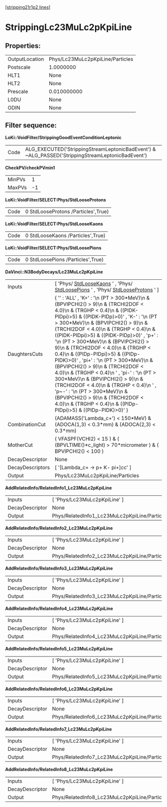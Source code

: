 [[stripping21r1p2 lines]](./stripping21r1p2-index)

# StrippingLc23MuLc2pKpiLine

## Properties:

|                |                                  |
|----------------|----------------------------------|
| OutputLocation | Phys/Lc23MuLc2pKpiLine/Particles |
| Postscale      | 1.0000000                        |
| HLT1           | None                             |
| HLT2           | None                             |
| Prescale       | 0.010000000                      |
| L0DU           | None                             |
| ODIN           | None                             |

## Filter sequence:

**LoKi::VoidFilter/StrippingGoodEventConditionLeptonic**

|      |                                                                                                   |
|------|---------------------------------------------------------------------------------------------------|
| Code | ALG_EXECUTED('StrippingStreamLeptonicBadEvent') & \~ALG_PASSED('StrippingStreamLeptonicBadEvent') |

**CheckPV/checkPVmin1**

|        |     |
|--------|-----|
| MinPVs | 1   |
| MaxPVs | -1  |

**LoKi::VoidFilter/SELECT:Phys/StdLooseProtons**

|      |                                     |
|------|-------------------------------------|
| Code | 0 StdLooseProtons /Particles',True) |

**LoKi::VoidFilter/SELECT:Phys/StdLooseKaons**

|      |                                   |
|------|-----------------------------------|
| Code | 0 StdLooseKaons /Particles',True) |

**LoKi::VoidFilter/SELECT:Phys/StdLoosePions**

|      |                                   |
|------|-----------------------------------|
| Code | 0 StdLoosePions /Particles',True) |

**DaVinci::N3BodyDecays/Lc23MuLc2pKpiLine**

|                  |                                                                                                                                                                                                                                                                                                                                                                                                                                                                                                                                                                                                                                                                                                                                                                                              |
|------------------|----------------------------------------------------------------------------------------------------------------------------------------------------------------------------------------------------------------------------------------------------------------------------------------------------------------------------------------------------------------------------------------------------------------------------------------------------------------------------------------------------------------------------------------------------------------------------------------------------------------------------------------------------------------------------------------------------------------------------------------------------------------------------------------------|
| Inputs           | [ 'Phys/ [StdLooseKaons](./stripping21r1p2-stdloosekaons) ' , 'Phys/ [StdLoosePions](./stripping21r1p2-stdloosepions) ' , 'Phys/ [StdLooseProtons](./stripping21r1p2-stdlooseprotons) ' ]                                                                                                                                                                                                                                                                                                                                                                                                                                                                                                                                                                                                  |
| DaughtersCuts    | { '' : 'ALL' , 'K+' : '\n (PT \> 300\*MeV)\n & (BPVIPCHI2() \> 9)\n & (TRCHI2DOF \< 4.0)\n & (TRGHP \< 0.4)\n & ((PIDK-PIDpi)\>5) & ((PIDK-PIDp)\>0)' , 'K-' : '\n (PT \> 300\*MeV)\n & (BPVIPCHI2() \> 9)\n & (TRCHI2DOF \< 4.0)\n & (TRGHP \< 0.4)\n & ((PIDK-PIDpi)\>5) & ((PIDK-PIDp)\>0)' , 'p+' : '\n (PT \> 300\*MeV)\n & (BPVIPCHI2() \> 9)\n & (TRCHI2DOF \< 4.0)\n & (TRGHP \< 0.4)\n & ((PIDp-PIDpi)\>5) & ((PIDp-PIDK)\>0)' , 'pi+' : '\n (PT \> 300\*MeV)\n & (BPVIPCHI2() \> 9)\n & (TRCHI2DOF \< 4.0)\n & (TRGHP \< 0.4)\n ' , 'pi-' : '\n (PT \> 300\*MeV)\n & (BPVIPCHI2() \> 9)\n & (TRCHI2DOF \< 4.0)\n & (TRGHP \< 0.4)\n ' , 'p\~-' : '\n (PT \> 300\*MeV)\n & (BPVIPCHI2() \> 9)\n & (TRCHI2DOF \< 4.0)\n & (TRGHP \< 0.4)\n & ((PIDp-PIDpi)\>5) & ((PIDp-PIDK)\>0)' } |
| CombinationCut   | (ADAMASS('Lambda_c+') \< 150\*MeV) & (ADOCA(1,3) \< 0.3\*mm) & (ADOCA(2,3) \< 0.3\*mm)                                                                                                                                                                                                                                                                                                                                                                                                                                                                                                                                                                                                                                                                                                       |
| MotherCut        | ( VFASPF(VCHI2) \< 15 ) & ( (BPVLTIME()\*c_light) \> 70\*micrometer ) & ( BPVIPCHI2() \< 100 )                                                                                                                                                                                                                                                                                                                                                                                                                                                                                                                                                                                                                                                                                               |
| DecayDescriptor  | None                                                                                                                                                                                                                                                                                                                                                                                                                                                                                                                                                                                                                                                                                                                                                                                         |
| DecayDescriptors | [ '[Lambda_c+ -\> p+ K- pi+]cc' ]                                                                                                                                                                                                                                                                                                                                                                                                                                                                                                                                                                                                                                                                                                                                                        |
| Output           | Phys/Lc23MuLc2pKpiLine/Particles                                                                                                                                                                                                                                                                                                                                                                                                                                                                                                                                                                                                                                                                                                                                                             |

**AddRelatedInfo/RelatedInfo1_Lc23MuLc2pKpiLine**

|                 |                                               |
|-----------------|-----------------------------------------------|
| Inputs          | [ 'Phys/Lc23MuLc2pKpiLine' ]                |
| DecayDescriptor | None                                          |
| Output          | Phys/RelatedInfo1_Lc23MuLc2pKpiLine/Particles |

**AddRelatedInfo/RelatedInfo2_Lc23MuLc2pKpiLine**

|                 |                                               |
|-----------------|-----------------------------------------------|
| Inputs          | [ 'Phys/Lc23MuLc2pKpiLine' ]                |
| DecayDescriptor | None                                          |
| Output          | Phys/RelatedInfo2_Lc23MuLc2pKpiLine/Particles |

**AddRelatedInfo/RelatedInfo3_Lc23MuLc2pKpiLine**

|                 |                                               |
|-----------------|-----------------------------------------------|
| Inputs          | [ 'Phys/Lc23MuLc2pKpiLine' ]                |
| DecayDescriptor | None                                          |
| Output          | Phys/RelatedInfo3_Lc23MuLc2pKpiLine/Particles |

**AddRelatedInfo/RelatedInfo4_Lc23MuLc2pKpiLine**

|                 |                                               |
|-----------------|-----------------------------------------------|
| Inputs          | [ 'Phys/Lc23MuLc2pKpiLine' ]                |
| DecayDescriptor | None                                          |
| Output          | Phys/RelatedInfo4_Lc23MuLc2pKpiLine/Particles |

**AddRelatedInfo/RelatedInfo5_Lc23MuLc2pKpiLine**

|                 |                                               |
|-----------------|-----------------------------------------------|
| Inputs          | [ 'Phys/Lc23MuLc2pKpiLine' ]                |
| DecayDescriptor | None                                          |
| Output          | Phys/RelatedInfo5_Lc23MuLc2pKpiLine/Particles |

**AddRelatedInfo/RelatedInfo6_Lc23MuLc2pKpiLine**

|                 |                                               |
|-----------------|-----------------------------------------------|
| Inputs          | [ 'Phys/Lc23MuLc2pKpiLine' ]                |
| DecayDescriptor | None                                          |
| Output          | Phys/RelatedInfo6_Lc23MuLc2pKpiLine/Particles |

**AddRelatedInfo/RelatedInfo7_Lc23MuLc2pKpiLine**

|                 |                                               |
|-----------------|-----------------------------------------------|
| Inputs          | [ 'Phys/Lc23MuLc2pKpiLine' ]                |
| DecayDescriptor | None                                          |
| Output          | Phys/RelatedInfo7_Lc23MuLc2pKpiLine/Particles |

**AddRelatedInfo/RelatedInfo8_Lc23MuLc2pKpiLine**

|                 |                                               |
|-----------------|-----------------------------------------------|
| Inputs          | [ 'Phys/Lc23MuLc2pKpiLine' ]                |
| DecayDescriptor | None                                          |
| Output          | Phys/RelatedInfo8_Lc23MuLc2pKpiLine/Particles |

